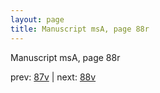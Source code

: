 ```yaml
---
layout: page
title: Manuscript msA, page 88r
---
```


Manuscript msA, page 88r

prev:  [87v](../87v) | next:  [88v](../88v)